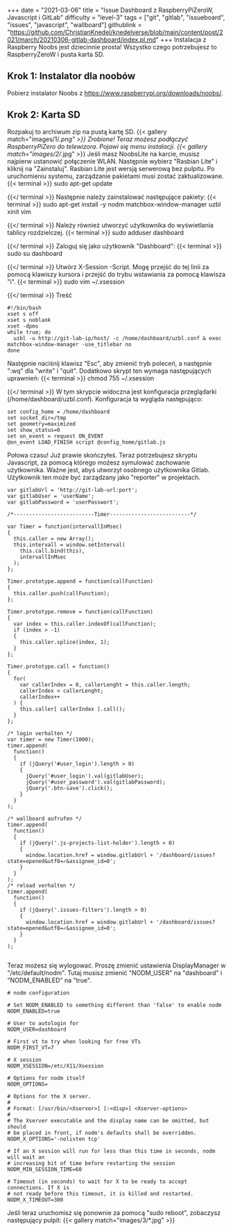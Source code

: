 +++
date = "2021-03-06"
title = "Issue Dashboard z RaspberryPiZeroW, Javascript i GitLab"
difficulty = "level-3"
tags = ["git", "gitlab", "issueboard", "issues", "javascript", "wallboard"]
githublink = "https://github.com/ChristianKnedel/knedelverse/blob/main/content/post/2021/march/20210306-gitlab-dashboard/index.pl.md"
+++
Instalacja z Raspberry Noobs jest dziecinnie prosta! Wszystko czego potrzebujesz to RaspberryZeroW i pusta karta SD.
## Krok 1: Instalator dla noobów
Pobierz instalator Noobs z https://www.raspberrypi.org/downloads/noobs/.
## Krok 2: Karta SD
Rozpakuj to archiwum zip na pustą kartę SD.
{{< gallery match="images/1/*.png" >}}
Zrobione! Teraz możesz podłączyć RaspberryPiZero do telewizora. Pojawi się menu instalacji.
{{< gallery match="images/2/*.jpg" >}}
Jeśli masz NoobsLite na karcie, musisz najpierw ustanowić połączenie WLAN. Następnie wybierz "Rasbian Lite" i kliknij na "Zainstaluj". Rasbian Lite jest wersją serwerową bez pulpitu. Po uruchomieniu systemu, zarządzanie pakietami musi zostać zaktualizowane.
{{< terminal >}}
sudo apt-get update

{{</ terminal >}}
Następnie należy zainstalować następujące pakiety:
{{< terminal >}}
sudo apt-get install -y nodm matchbox-window-manager uzbl xinit vim

{{</ terminal >}}
Należy również utworzyć użytkownika do wyświetlania tablicy rozdzielczej.
{{< terminal >}}
sudo adduser dashboard

{{</ terminal >}}
Zaloguj się jako użytkownik "Dashboard":
{{< terminal >}}
sudo su dashboard

{{</ terminal >}}
Utwórz X-Session -Script. Mogę przejść do tej linii za pomocą klawiszy kursora i przejść do trybu wstawiania za pomocą klawisza "i".
{{< terminal >}}
sudo vim ~/.xsession

{{</ terminal >}}
Treść
```
#!/bin/bash 
xset s off 
xset s noblank 
xset -dpms 
while true; do 
  uzbl -u http://git-lab-ip/host/ -c /home/dashboard/uzbl.conf & exec matchbox-window-manager -use_titlebar no
done

```
Następnie naciśnij klawisz "Esc", aby zmienić tryb poleceń, a następnie ":wq" dla "write" i "quit". Dodatkowo skrypt ten wymaga następujących uprawnień:
{{< terminal >}}
chmod 755 ~/.xsession

{{</ terminal >}}
W tym skrypcie widoczna jest konfiguracja przeglądarki (/home/dashboard/uzbl.conf). Konfiguracja ta wygląda następująco:
```
set config_home = /home/dashboard 
set socket_dir=/tmp 
set geometry=maximized 
set show_status=0 
set on_event = request ON_EVENT 
@on_event LOAD_FINISH script @config_home/gitlab.js

```
Połowa czasu! Już prawie skończyłeś. Teraz potrzebujesz skryptu Javascript, za pomocą którego możesz symulować zachowanie użytkownika. Ważne jest, abyś utworzył osobnego użytkownika Gitlab. Użytkownik ten może być zarządzany jako "reporter" w projektach.
```
var gitlabUrl = 'http://git-lab-url:port';
var gitlabUser = 'userName';
var gitlabPassword = 'userPasswort';

/*--------------------------Timer--------------------------*/

var Timer = function(intervallInMsec)
{
  this.caller = new Array();
  this.intervall = window.setInterval(
    this.call.bind(this),
    intervallInMsec
  );
};

Timer.prototype.append = function(callFunction)
{
  this.caller.push(callFunction);
};

Timer.prototype.remove = function(callFunction)
{
  var index = this.caller.indexOf(callFunction);
  if (index > -1) 
  {
    this.caller.splice(index, 1);
  }
};

Timer.prototype.call = function()
{
  for(
    var callerIndex = 0, callerLenght = this.caller.length;
    callerIndex < callerLenght;
    callerIndex++
  ) {
    this.caller[ callerIndex ].call();
  }
};

/* login verhalten */
var timer = new Timer(1000);
timer.append(
  function()
  {
    if (jQuery('#user_login').length > 0)
    {
      jQuery('#user_login').val(gitlabUser);
      jQuery('#user_password').val(gitlabPassword);
      jQuery('.btn-save').click();
    }
  }
);

/* wallboard aufrufen */
timer.append(
  function()
  {
    if (jQuery('.js-projects-list-holder').length > 0)
    {
      window.location.href = window.gitlabUrl + '/dashboard/issues?state=opened&utf8=✓&assignee_id=0';
    }
  }
);
/* reload verhalten */
timer.append(
  function()
  {
    if (jQuery('.issues-filters').length > 0)
    {
      window.location.href = window.gitlabUrl + '/dashboard/issues?state=opened&utf8=✓&assignee_id=0';
    }
  }
);


```
Teraz możesz się wylogować. Proszę zmienić ustawienia DisplayManager w "/etc/default/nodm". Tutaj musisz zmienić "NODM_USER" na "dashboard" i "NODM_ENABLED" na "true".
```
# nodm configuration

# Set NODM_ENABLED to something different than 'false' to enable nodm
NODM_ENABLED=true

# User to autologin for
NODM_USER=dashboard

# First vt to try when looking for free VTs
NODM_FIRST_VT=7

# X session
NODM_XSESSION=/etc/X11/Xsession

# Options for nodm itself
NODM_OPTIONS=

# Options for the X server.
#
# Format: [/usr/bin/<Xserver>] [:<disp>] <Xserver-options>
#
# The Xserver executable and the display name can be omitted, but should
# be placed in front, if nodm's defaults shall be overridden.
NODM_X_OPTIONS='-nolisten tcp'

# If an X session will run for less than this time in seconds, nodm will wait an
# increasing bit of time before restarting the session
NODM_MIN_SESSION_TIME=60

# Timeout (in seconds) to wait for X to be ready to accept connections. If X is
# not ready before this timeout, it is killed and restarted.
NODM_X_TIMEOUT=300

```
Jeśli teraz uruchomisz się ponownie za pomocą "sudo reboot", zobaczysz następujący pulpit:
{{< gallery match="images/3/*.jpg" >}}